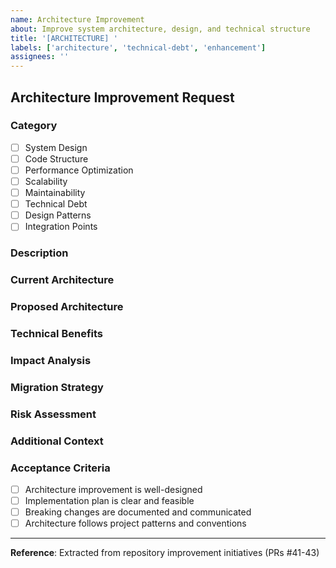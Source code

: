 ```yaml
---
name: Architecture Improvement
about: Improve system architecture, design, and technical structure
title: '[ARCHITECTURE] '
labels: ['architecture', 'technical-debt', 'enhancement']
assignees: ''
---
```


## Architecture Improvement Request

### **Category**
- [ ] System Design
- [ ] Code Structure
- [ ] Performance Optimization  
- [ ] Scalability
- [ ] Maintainability
- [ ] Technical Debt
- [ ] Design Patterns
- [ ] Integration Points

### **Description**
<!-- Describe what architectural aspect needs to be improved, added, or updated -->

### **Current Architecture**
<!-- Describe the current architectural state -->

### **Proposed Architecture**
<!-- Describe the proposed architectural changes -->

### **Technical Benefits**
<!-- List the technical benefits this improvement will provide -->

### **Impact Analysis**
<!-- Describe the impact on existing code, APIs, and users -->

### **Migration Strategy**
<!-- Describe how the architectural change will be implemented -->

### **Risk Assessment**
<!-- Identify potential risks and mitigation strategies -->

### **Additional Context**
<!-- Add any other context, diagrams, or references about the architecture request -->

### **Acceptance Criteria**
- [ ] Architecture improvement is well-designed
- [ ] Implementation plan is clear and feasible
- [ ] Breaking changes are documented and communicated
- [ ] Architecture follows project patterns and conventions

---

**Reference**: Extracted from repository improvement initiatives (PRs #41-43)